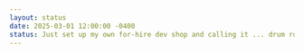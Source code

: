 ```yaml
---
layout: status
date: 2025-03-01 12:00:00 -0400
status: Just set up my own for-hire dev shop and calling it ... drum roll ... karsonkalt.dev. Just started working on As1 Social and leading a team of 4 engineers. It's somewhat of a new domain using React Native -- but all the patterns I know in react mostly apply. The mission for this project is really exciting, data self-sovereignty in social media. Can't wait to share more soon.
--- 
```

